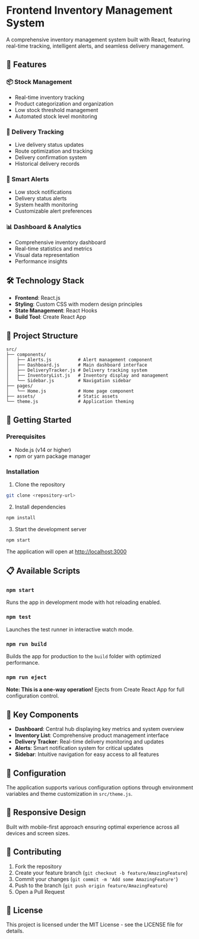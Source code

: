 # Frontend Inventory Management System

A comprehensive inventory management system built with React, featuring real-time tracking, intelligent alerts, and seamless delivery management.

## 🚀 Features

### 📦 Stock Management
- Real-time inventory tracking
- Product categorization and organization
- Low stock threshold management
- Automated stock level monitoring

### 🚚 Delivery Tracking
- Live delivery status updates
- Route optimization and tracking
- Delivery confirmation system
- Historical delivery records

### 🔔 Smart Alerts
- Low stock notifications
- Delivery status alerts
- System health monitoring
- Customizable alert preferences

### 📊 Dashboard & Analytics
- Comprehensive inventory dashboard
- Real-time statistics and metrics
- Visual data representation
- Performance insights

## 🛠️ Technology Stack

- **Frontend**: React.js
- **Styling**: Custom CSS with modern design principles
- **State Management**: React Hooks
- **Build Tool**: Create React App

## 📁 Project Structure

```
src/
├── components/
│   ├── Alerts.js          # Alert management component
│   ├── Dashboard.js       # Main dashboard interface
│   ├── DeliveryTracker.js # Delivery tracking system
│   ├── InventoryList.js   # Inventory display and management
│   └── Sidebar.js         # Navigation sidebar
├── pages/
│   └── Home.js            # Home page component
├── assets/                # Static assets
└── theme.js               # Application theming
```

## 🚀 Getting Started

### Prerequisites
- Node.js (v14 or higher)
- npm or yarn package manager

### Installation

1. Clone the repository
```bash
git clone <repository-url>
```

2. Install dependencies
```bash
npm install
```

3. Start the development server
```bash
npm start
```

The application will open at [http://localhost:3000](http://localhost:3000)

## 📋 Available Scripts

### `npm start`
Runs the app in development mode with hot reloading enabled.

### `npm test`
Launches the test runner in interactive watch mode.

### `npm run build`
Builds the app for production to the `build` folder with optimized performance.

### `npm run eject`
**Note: This is a one-way operation!** Ejects from Create React App for full configuration control.

## 🎯 Key Components

- **Dashboard**: Central hub displaying key metrics and system overview
- **Inventory List**: Comprehensive product management interface
- **Delivery Tracker**: Real-time delivery monitoring and updates
- **Alerts**: Smart notification system for critical updates
- **Sidebar**: Intuitive navigation for easy access to all features

## 🔧 Configuration

The application supports various configuration options through environment variables and theme customization in `src/theme.js`.

## 📱 Responsive Design

Built with mobile-first approach ensuring optimal experience across all devices and screen sizes.

## 🤝 Contributing

1. Fork the repository
2. Create your feature branch (`git checkout -b feature/AmazingFeature`)
3. Commit your changes (`git commit -m 'Add some AmazingFeature'`)
4. Push to the branch (`git push origin feature/AmazingFeature`)
5. Open a Pull Request

## 📄 License

This project is licensed under the MIT License - see the LICENSE file for details.
